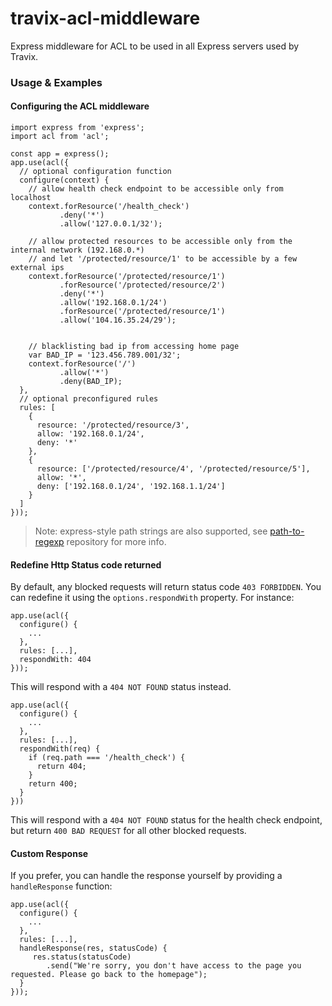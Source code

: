 # travix-acl-middleware

Express middleware for ACL to be used in all Express servers used by Travix.


### Usage & Examples

#### Configuring the ACL middleware

```
import express from 'express';
import acl from 'acl';

const app = express();
app.use(acl({
  // optional configuration function
  configure(context) {
    // allow health check endpoint to be accessible only from localhost
    context.forResource('/health_check')
           .deny('*')
           .allow('127.0.0.1/32');

    // allow protected resources to be accessible only from the internal network (192.168.0.*)
    // and let '/protected/resource/1' to be accessible by a few external ips
    context.forResource('/protected/resource/1')
           .forResource('/protected/resource/2')
           .deny('*')
           .allow('192.168.0.1/24')
           .forResource('/protected/resource/1')
           .allow('104.16.35.24/29');


    // blacklisting bad ip from accessing home page
    var BAD_IP = '123.456.789.001/32';
    context.forResource('/')
           .allow('*')
           .deny(BAD_IP);
  },
  // optional preconfigured rules
  rules: [
    {
      resource: '/protected/resource/3',
      allow: '192.168.0.1/24',
      deny: '*'
    },
    {
      resource: ['/protected/resource/4', '/protected/resource/5'],
      allow: '*',
      deny: ['192.168.0.1/24', '192.168.1.1/24']
    }
  ]
}));

```

> Note: express-style path strings are also supported, see [path-to-regexp](https://www.npmjs.com/search?q=path-to-regexp) repository for more info.

#### Redefine Http Status code returned

By default, any blocked requests will return status code `403 FORBIDDEN`. You can redefine it using the `options.respondWith` property.  For instance:

```
app.use(acl({
  configure() {
    ...
  },
  rules: [...],
  respondWith: 404
}));

```

This will respond with a `404 NOT FOUND` status instead.

```
app.use(acl({
  configure() {
    ...
  },
  rules: [...],
  respondWith(req) {
    if (req.path === '/health_check') {
      return 404;
    }
    return 400;
  }
}))
```

This will respond with a `404 NOT FOUND` status for the health check endpoint, but return `400 BAD REQUEST` for all other blocked requests.

#### Custom Response

If you prefer, you can handle the response yourself by providing a `handleResponse` function:

```
app.use(acl({
  configure() {
    ...
  },
  rules: [...],
  handleResponse(res, statusCode) {
     res.status(statusCode)
        .send("We're sorry, you don't have access to the page you requested. Please go back to the homepage");
  }
}));
```
